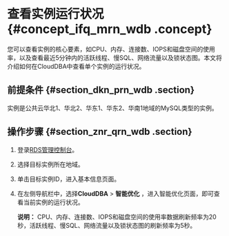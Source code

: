 # 查看实例运行状况 {#concept_ifq_mrn_wdb .concept}

您可以查看实例的核心要素，如CPU、内存、连接数、IOPS和磁盘空间的使用率，以及查看最近5分钟内的活跃线程、慢SQL、网络流量以及锁状态图。本文将介绍如何在CloudDBA中查看单个实例的运行状况。

## 前提条件 {#section_dkn_prn_wdb .section}

实例是公共云华北1、华北2、华东1、华东2、华南1地域的MySQL类型的实例。

## 操作步骤 {#section_znr_qrn_wdb .section}

1.  登录[RDS管理控制台](https://rds.console.aliyun.com/)。
2.  选择目标实例所在地域。
3.  单击目标实例ID，进入基本信息页面。
4.  在左侧导航栏中，选择**CloudDBA** \> **智能优化** ，进入智能优化页面，即可查看当前实例的运行状况。

    **说明：** CPU、内存、连接数、IOPS和磁盘空间的使用率数据刷新频率为20秒，活跃线程、慢SQL、网络流量以及锁状态图的刷新频率为5秒。



